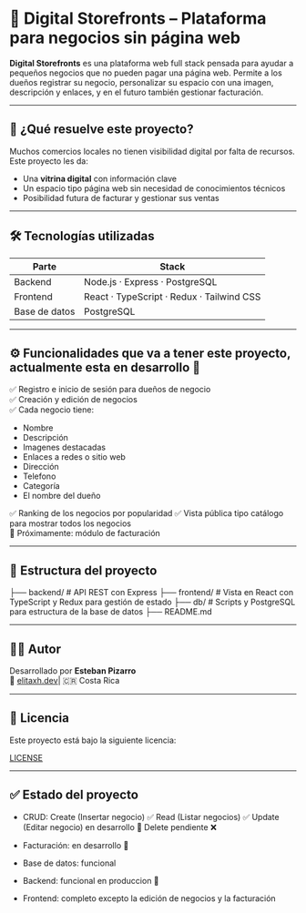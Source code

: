 # 🏪 Digital Storefronts – Plataforma para negocios sin página web

**Digital Storefronts** es una plataforma web full stack pensada para ayudar a pequeños negocios que no pueden pagar una página web. Permite a los dueños registrar su negocio, personalizar su espacio con una imagen, descripción y enlaces, y en el futuro también gestionar facturación.

---

## 🧠 ¿Qué resuelve este proyecto?

Muchos comercios locales no tienen visibilidad digital por falta de recursos. Este proyecto les da:

- Una **vitrina digital** con información clave
- Un espacio tipo página web sin necesidad de conocimientos técnicos
- Posibilidad futura de facturar y gestionar sus ventas

---

## 🛠️ Tecnologías utilizadas

| Parte         | Stack                                       |
|---------------|---------------------------------------------|
| Backend       | Node.js · Express · PostgreSQL              |   
| Frontend      | React · TypeScript · Redux · Tailwind CSS   |
| Base de datos | PostgreSQL                                  |  

---

## ⚙️ Funcionalidades que va a tener este proyecto, actualmente esta en desarrollo 🚧

✅ Registro e inicio de sesión para dueños de negocio  
✅ Creación y edición de negocios  
✅ Cada negocio tiene:
- Nombre
- Descripción
- Imagenes destacadas
- Enlaces a redes o sitio web
- Dirección
- Telefono
- Categoría
- El nombre del dueño

✅ Ranking de los negocios por popularidad
✅ Vista pública tipo catálogo para mostrar todos los negocios  
🚧 Próximamente: módulo de facturación  

---

## 🧪 Estructura del proyecto

├── backend/ # API REST con Express
├── frontend/ # Vista en React con TypeScript y Redux para gestión de estado
├── db/ # Scripts y PostgreSQL para estructura de la base de datos
├── README.md

---


## 🧑‍💻 Autor

Desarrollado por **Esteban Pizarro**  
🔗 [elitaxh.dev](https://elitaxh06.github.io/tebPortfolio/)| 🇨🇷 Costa Rica

---

## 📄 Licencia

Este proyecto está bajo la siguiente licencia:

[LICENSE](./LICENSE)

---

## ✅ Estado del proyecto

- CRUD: 
    Create (Insertar negocio) ✅
    Read (Listar negocios) ✅
    Update (Editar negocio) en desarrollo 🔧
    Delete pendiente ❌

- Facturación: en desarrollo 🔧
- Base de datos: funcional  
- Backend: funcional en produccion 🚀
- Frontend: completo excepto la edición de negocios y la facturación

